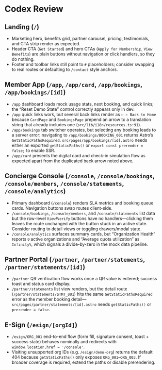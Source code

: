# Codex Review

## Landing (`/`)
- Marketing hero, benefits grid, partner carousel, pricing, testimonials, and CTA strip render as expected.
- Header CTA (`Get Started`) and hero CTAs (`Apply for Membership`, `View Benefits`) are plain buttons without navigation or click handlers, so they do nothing.
- Footer and toolbar links still point to `#` placeholders; consider swapping to real routes or defaulting to `/contact` style anchors.

## Member App (`/app`, `/app/card`, `/app/bookings`, `/app/bookings/[id]`)
- `/app` dashboard loads mock usage stats, next booking, and quick links; the “Reset Demo State” control correctly appears only in dev.
- `/app` quick links work, but several back links render as `← ← Back to Home` because `CardPage` and `BookingsPage` prepend an arrow to a translation string that already includes one (`src/lib/i18n/resources.ts:91`).
- `/app/bookings` tab switcher operates, but selecting any booking leads to a server error: navigating to `/app/bookings/BOOKING_001` returns Astro’s `GetStaticPathsRequired`. `src/pages/app/bookings/[id].astro` needs either an exported `getStaticPaths()` or `export const prerender = false;` to enable SSR.
- `/app/card` presents the digital card and check-in simulation flow as expected apart from the duplicated back arrow noted above.

## Concierge Console (`/console`, `/console/bookings`, `/console/members`, `/console/statements`, `/console/analytics`)
- Primary dashboard (`/console`) renders SLA metrics and booking queue cards. Navigation buttons swap routes client-side.
- `/console/bookings`, `/console/members`, and `/console/statements` list data but the row-level `View`/`Verify` buttons have no handlers—clicking them leaves the route unchanged with the button stuck in an active state. Consider routing to detail views or toggling drawers/modal state.
- `/console/analytics` surfaces summary cards, but “Organization Health” reports `0` active organizations and “Average quota utilization” as `Infinity%`, which signals a divide-by-zero in the mock data pipeline.

## Partner Portal (`/partner`, `/partner/statements`, `/partner/statements/[id]`)
- `/partner` QR verification flow works once a QR value is entered; success toast and status card display.
- `/partner/statements` list view renders, but the detail route (`/partner/statements/STMT_001`) hits the same `GetStaticPathsRequired` error as the member booking detail—`src/pages/partner/statements/[id].astro` needs `getStaticPaths()` or `prerender = false`.

## E-Sign (`/esign/[orgId]`)
- `/esign/ORG_001` end-to-end flow (form fill, signature consent, toast + success state) behaves nominally and redirects with `window.location.href = '/console'`.
- Visiting unsupported org IDs (e.g. `/esign/demo-org`) returns the default 404 because `getStaticPaths()` only exposes `ORG_001`–`ORG_003`. If broader coverage is required, extend the paths or disable prerendering.

